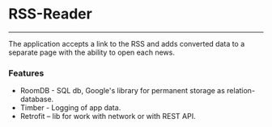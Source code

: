 # RSS-Reader
-------------------
The application accepts a link to the RSS and adds converted data to a separate page with the ability to open each news.

### Features
- RoomDB - SQL db, Google's library for permanent storage as relation-database.
- Timber - Logging of app data.
- Retrofit – lib for work with network or with REST API.
